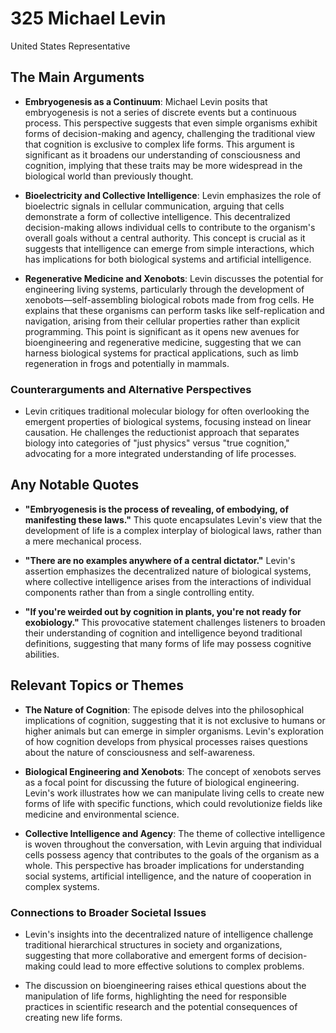 # 325 Michael Levin


United States Representative



## The Main Arguments

- **Embryogenesis as a Continuum**: Michael Levin posits that embryogenesis is not a series of discrete events but a continuous process. This perspective suggests that even simple organisms exhibit forms of decision-making and agency, challenging the traditional view that cognition is exclusive to complex life forms. This argument is significant as it broadens our understanding of consciousness and cognition, implying that these traits may be more widespread in the biological world than previously thought.

- **Bioelectricity and Collective Intelligence**: Levin emphasizes the role of bioelectric signals in cellular communication, arguing that cells demonstrate a form of collective intelligence. This decentralized decision-making allows individual cells to contribute to the organism's overall goals without a central authority. This concept is crucial as it suggests that intelligence can emerge from simple interactions, which has implications for both biological systems and artificial intelligence.

- **Regenerative Medicine and Xenobots**: Levin discusses the potential for engineering living systems, particularly through the development of xenobots—self-assembling biological robots made from frog cells. He explains that these organisms can perform tasks like self-replication and navigation, arising from their cellular properties rather than explicit programming. This point is significant as it opens new avenues for bioengineering and regenerative medicine, suggesting that we can harness biological systems for practical applications, such as limb regeneration in frogs and potentially in mammals.

### Counterarguments and Alternative Perspectives
- Levin critiques traditional molecular biology for often overlooking the emergent properties of biological systems, focusing instead on linear causation. He challenges the reductionist approach that separates biology into categories of "just physics" versus "true cognition," advocating for a more integrated understanding of life processes.

## Any Notable Quotes

- **"Embryogenesis is the process of revealing, of embodying, of manifesting these laws."**
  This quote encapsulates Levin's view that the development of life is a complex interplay of biological laws, rather than a mere mechanical process.

- **"There are no examples anywhere of a central dictator."**
  Levin's assertion emphasizes the decentralized nature of biological systems, where collective intelligence arises from the interactions of individual components rather than from a single controlling entity.

- **"If you're weirded out by cognition in plants, you're not ready for exobiology."**
  This provocative statement challenges listeners to broaden their understanding of cognition and intelligence beyond traditional definitions, suggesting that many forms of life may possess cognitive abilities.

## Relevant Topics or Themes

- **The Nature of Cognition**: The episode delves into the philosophical implications of cognition, suggesting that it is not exclusive to humans or higher animals but can emerge in simpler organisms. Levin's exploration of how cognition develops from physical processes raises questions about the nature of consciousness and self-awareness.

- **Biological Engineering and Xenobots**: The concept of xenobots serves as a focal point for discussing the future of biological engineering. Levin's work illustrates how we can manipulate living cells to create new forms of life with specific functions, which could revolutionize fields like medicine and environmental science.

- **Collective Intelligence and Agency**: The theme of collective intelligence is woven throughout the conversation, with Levin arguing that individual cells possess agency that contributes to the goals of the organism as a whole. This perspective has broader implications for understanding social systems, artificial intelligence, and the nature of cooperation in complex systems.

### Connections to Broader Societal Issues
- Levin's insights into the decentralized nature of intelligence challenge traditional hierarchical structures in society and organizations, suggesting that more collaborative and emergent forms of decision-making could lead to more effective solutions to complex problems.

- The discussion on bioengineering raises ethical questions about the manipulation of life forms, highlighting the need for responsible practices in scientific research and the potential consequences of creating new life forms.
